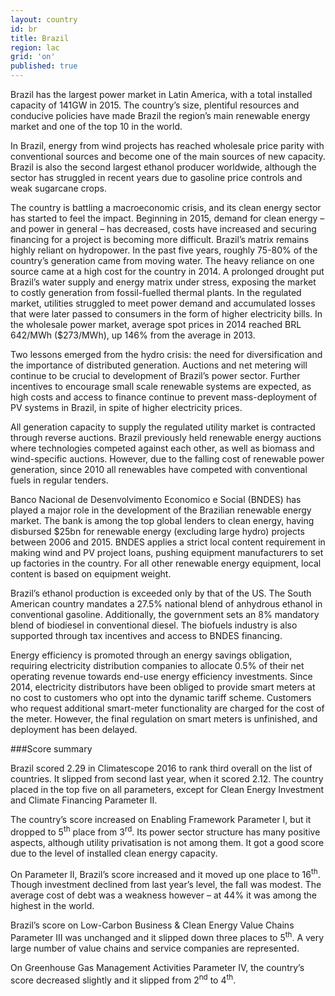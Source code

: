 ```yaml
---
layout: country
id: br
title: Brazil
region: lac
grid: 'on'
published: true
---
```


Brazil has the largest power market in Latin America, with a total installed capacity of 141GW in 2015. The country’s size, plentiful resources and conducive policies have made Brazil the region’s main renewable energy market and one of the top 10 in the world.

In Brazil, energy from wind projects has reached wholesale price parity with conventional sources and become one of the main sources of new capacity. Brazil is also the second largest ethanol producer worldwide, although the sector has struggled in recent years due to gasoline price controls and weak sugarcane crops.

The country is battling a macroeconomic crisis, and its clean energy sector has started to feel the impact. Beginning in 2015, demand for clean energy – and power in general – has decreased, costs have increased and securing financing for a project is becoming more difficult.
Brazil’s matrix remains highly reliant on hydropower. In the past five years, roughly 75-80% of the country’s generation came from moving water. The heavy reliance on one source came at a high cost for the country in 2014. A prolonged drought put Brazil’s water supply and energy matrix under stress, exposing the market to costly generation from fossil-fuelled thermal plants.
In the regulated market, utilities struggled to meet power demand and accumulated losses that were later passed to consumers in the form of higher electricity bills. In the wholesale power market, average spot prices in 2014 reached BRL 642/MWh ($273/MWh), up 146% from the average in 2013.

Two lessons emerged from the hydro crisis: the need for diversification and the importance of distributed generation. Auctions and net metering will continue to be crucial to development of Brazil’s power sector. Further incentives to encourage small scale renewable systems are expected, as high costs and access to finance continue to prevent mass-deployment of PV systems in Brazil, in spite of higher electricity prices.

All generation capacity to supply the regulated utility market is contracted through reverse auctions. Brazil previously held renewable energy auctions where technologies competed against each other, as well as biomass and wind-specific auctions. However, due to the falling cost of renewable power generation, since 2010 all renewables have competed with conventional fuels in regular tenders.

Banco Nacional de Desenvolvimento Economico e Social (BNDES) has played a major role in the development of the Brazilian renewable energy market. The bank is among the top global lenders to clean energy, having disbursed $25bn for renewable energy (excluding large hydro) projects between 2006 and 2015. BNDES applies a strict local content requirement in making wind and PV project loans, pushing equipment manufacturers to set up factories in the country. For all other renewable energy equipment, local content is based on equipment weight.

Brazil’s ethanol production is exceeded only by that of the US. The South American country mandates a 27.5% national blend of anhydrous ethanol in conventional gasoline. Additionally, the government sets an 8% mandatory blend of biodiesel in conventional diesel. The biofuels industry is also supported through tax incentives and access to BNDES financing.

Energy efficiency is promoted through an energy savings obligation, requiring electricity distribution companies to allocate 0.5% of their net operating revenue towards end-use energy efficiency investments. Since 2014, electricity distributors have been obliged to provide smart meters at no cost to customers who opt into the dynamic tariff scheme. Customers who request additional smart-meter functionality are charged for the cost of the meter. However, the final regulation on smart meters is unfinished, and deployment has been delayed.


###Score summary

Brazil scored 2.29 in Climatescope 2016 to rank third overall on the list of countries. It slipped from second last year, when it scored 2.12. The country placed in the top five on all parameters, except for Clean Energy Investment and Climate Financing Parameter II.

The country’s score increased on Enabling Framework Parameter I, but it dropped to 5<sup>th</sup> place from 3<sup>rd</sup>. Its power sector structure has many positive aspects, although utility privatisation is not among them. It got a good score due to the level of installed clean energy capacity.

On Parameter II, Brazil’s score increased and it moved up one place to 16<sup>th</sup>. Though investment declined from last year’s level, the fall was modest. The average cost of debt was a weakness however – at 44% it was among the highest in the world.

Brazil’s score on Low-Carbon Business & Clean Energy Value Chains Parameter III was unchanged and it slipped down three places to 5<sup>th</sup>. A very large number of value chains and service companies are represented.

On Greenhouse Gas Management Activities Parameter IV, the country’s score decreased slightly and it slipped from 2<sup>nd</sup> to 4<sup>th</sup>.

